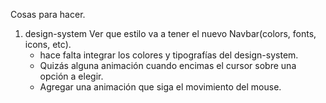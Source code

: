 Cosas para hacer.

1. design-system
   Ver que estilo va a tener el nuevo Navbar(colors, fonts, icons, etc).
   - hace falta integrar los colores y tipografías del design-system.
   - Quizás alguna animación cuando encimas el cursor sobre una opción a elegir.
   - Agregar una animación que siga el movimiento del mouse.
